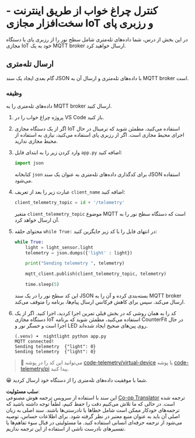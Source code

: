 <!--
CO_OP_TRANSLATOR_METADATA:
{
  "original_hash": "1226517aae5f5b6f904434670394c688",
  "translation_date": "2025-08-25T21:54:54+00:00",
  "source_file": "1-getting-started/lessons/4-connect-internet/single-board-computer-telemetry.md",
  "language_code": "fa"
}
-->
# کنترل چراغ خواب از طریق اینترنت - سخت‌افزار مجازی IoT و رزبری پای

در این بخش از درس، شما داده‌های تله‌متری شامل سطح نور را از رزبری پای یا دستگاه مجازی IoT خود به یک MQTT broker ارسال خواهید کرد.

## ارسال تله‌متری

گام بعدی ایجاد یک سند JSON با داده‌های تله‌متری و ارسال آن به MQTT broker است.

### وظیفه

داده‌های تله‌متری را به MQTT broker ارسال کنید.

1. پروژه چراغ خواب را در VS Code باز کنید.

1. اگر از یک دستگاه مجازی IoT استفاده می‌کنید، مطمئن شوید که ترمینال در حال اجرای محیط مجازی است. اگر از رزبری پای استفاده می‌کنید، نیازی به استفاده از محیط مجازی ندارید.

1. وارد کردن زیر را به ابتدای فایل `app.py` اضافه کنید:

    ```python
    import json
    ```

    کتابخانه `json` برای کدگذاری داده‌های تله‌متری به عنوان یک سند JSON استفاده می‌شود.

1. عبارت زیر را بعد از تعریف `client_name` اضافه کنید:

    ```python
    client_telemetry_topic = id + '/telemetry'
    ```

    متغیر `client_telemetry_topic` موضوع MQTT است که دستگاه سطح نور را به آن ارسال خواهد کرد.

1. محتوای حلقه `while True:` در انتهای فایل را با کد زیر جایگزین کنید:

    ```python
    while True:
        light = light_sensor.light
        telemetry = json.dumps({'light' : light})

        print("Sending telemetry ", telemetry)
    
        mqtt_client.publish(client_telemetry_topic, telemetry)
    
        time.sleep(5)
    ```

    این کد سطح نور را در یک سند JSON بسته‌بندی کرده و آن را به MQTT broker ارسال می‌کند. سپس برای کاهش فرکانس ارسال پیام‌ها، برنامه را متوقف می‌کند.

1. کد را به همان روشی که در بخش قبلی تمرین اجرا کردید، اجرا کنید. اگر از یک دستگاه مجازی IoT استفاده می‌کنید، مطمئن شوید که برنامه CounterFit در حال اجرا است و حسگر نور و LED روی پین‌های صحیح ایجاد شده‌اند.

    ```output
    (.venv) ➜  nightlight python app.py 
    MQTT connected!
    Sending telemetry  {"light": 0}
    Sending telemetry  {"light": 0}
    ```

> 💁 می‌توانید این کد را در پوشه [code-telemetry/virtual-device](../../../../../1-getting-started/lessons/4-connect-internet/code-telemetry/virtual-device) یا پوشه [code-telemetry/pi](../../../../../1-getting-started/lessons/4-connect-internet/code-telemetry/pi) پیدا کنید.

😀 شما با موفقیت داده‌های تله‌متری را از دستگاه خود ارسال کردید.

**سلب مسئولیت**:  
این سند با استفاده از سرویس ترجمه هوش مصنوعی [Co-op Translator](https://github.com/Azure/co-op-translator) ترجمه شده است. در حالی که ما تلاش می‌کنیم دقت را حفظ کنیم، لطفاً توجه داشته باشید که ترجمه‌های خودکار ممکن است شامل خطاها یا نادرستی‌ها باشند. سند اصلی به زبان اصلی آن باید به عنوان منبع معتبر در نظر گرفته شود. برای اطلاعات حساس، توصیه می‌شود از ترجمه حرفه‌ای انسانی استفاده کنید. ما مسئولیتی در قبال سوء تفاهم‌ها یا تفسیرهای نادرست ناشی از استفاده از این ترجمه نداریم.